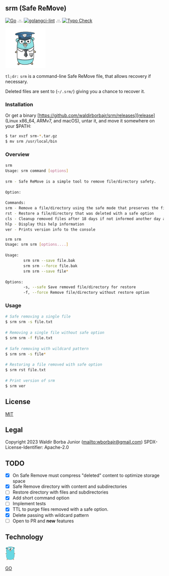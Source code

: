 ## srm (Safe ReMove)

[![Go](https://github.com/waldirborbajr/srm/actions/workflows/go.yml/badge.svg)](https://github.com/waldirborbajr/srm/actions/workflows/go.yml) .::. [![golangci-lint](https://github.com/waldirborbajr/srm/actions/workflows/golangci-lint.yml/badge.svg)](https://github.com/waldirborbajr/srm/actions/workflows/golangci-lint.yml) .::. [![Typo Check](https://github.com/waldirborbajr/srm/actions/workflows/typo-check.yaml/badge.svg)](https://github.com/waldirborbajr/srm/actions/workflows/typo-check.yaml)

<p>
  <img src="./assets/logo.png" width="128"/>
  <br>
</p>

`tl;dr:` ```srm``` is a command-line Safe ReMove file, that allows recovery if necessary.

Deleted files are sent to (```~/.srm/```) giving you a chance to recover it. 

### Installation
   
Or get a binary [https://github.com/waldirborbajr/srm/releases][release] (Linux x86_64, ARMv7, and macOS), untar it, and move it somewhere on your $PATH:

```sh
$ tar xvzf srm-*.tar.gz
$ mv srm /usr/local/bin
```

### Overview

```sh
srm
Usage: srm command [options]

srm - Safe ReMove is a simple tool to remove file/directory safety.

Option:

Commands:
srm - Remove a file/directory using the safe mode that preserves the file that is possible to restore
rst - Restore a file/directory that was deleted with a safe option
cls - Cleanup removed files after 18 days if not informed another day as parameter
hlp - Display this help information
ver - Prints version info to the console
```

```sh
srm srm
Usage: srm srm [options....]

Usage:
        srm srm --save file.bak
        srm srm --force file.bak
        srm srm --save file*

Options:
        -s, --safe Save removed file/directory for restore
        -f, --force Remove file/directory without restore option
```      

### Usage

```sh
# Safe removing a single file
$ srm srm -s file.txt

# Removing a single file without safe option
$ srm srm -f file.txt

# Safe removing with wildcard pattern
$ srm srm -s file*

# Restoring a file removed with safe option
$ srm rst file.txt

# Print version of srm
$ srm ver 
```

## License

[MIT](https://github.com/waldirborbajr/srm/blob/main/LICENSE)

## Legal

Copyright 2023 Waldir Borba Junior (<mailto:wborbajr@gmail.com>)
SPDX-License-Identifier: Apache-2.0

## TODO
- [x] On Safe Remove must compress "deleted" content to optimize storage space
- [x] Safe Remove directory with content and subdirectories
- [ ] Restore directory with files and subdirectories
- [x] Add short command option
- [ ] Implement tests
- [x] TTL to purge files removed with a safe option.
- [x] Delete passing with wildcard pattern
- [ ] Open to PR and **new** features

## Technology

<img src="assets/gopher.png" alt="srm" width="32" /> 

[GO](https://go.dev/)
